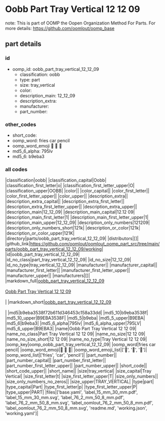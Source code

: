 # Oobb Part Tray Vertical 12 12 09  

note: This is part of OOMP the Oopen Organization Method For Parts. For more details: https://github.com/oomlout/oomp_base

##  part details





### id
* oomp_id: oobb_part_tray_vertical_12_12_09
  * classification: oobb
  * type: part
  * size: tray_vertical
  * color: 
  * description_main: 12_12_09
  * description_extra: 
  * manufacturer: 
  * part_number: 

### other_codes
* short_code: 
* oomp_word: fries car pencil
* oomp_word_emoji :fries: :car: :pencil:
* md5_6_alpha: 795lv
* md5_6: b9eba3

### all codes 
|classification|oobb|
|classification_capital|Oobb|
|classification_first_letter|o|
|classification_first_letter_upper|O|
|classification_upper|OOBB|
|color||
|color_capital||
|color_first_letter||
|color_first_letter_upper||
|color_upper||
|description_extra||
|description_extra_capital||
|description_extra_first_letter||
|description_extra_first_letter_upper||
|description_extra_upper||
|description_main|12_12_09|
|description_main_capital|12.12 09|
|description_main_first_letter|1|
|description_main_first_letter_upper|1|
|description_main_upper|12_12_09|
|description_only_numbers|121209|
|description_only_numbers_short|121k|
|description_or_color|121k|
|description_or_color_upper|121K|
|directory|parts/oobb_part_tray_vertical_12_12_09|
|distributors|[]|
|github_link|https://github.com/oomlout/oomlout_oomp_part_src/tree/main/parts/oobb_part_tray_vertical_12_12_09/working|
|id|oobb_part_tray_vertical_12_12_09|
|id_no_class|part_tray_vertical_12_12_09|
|id_no_size|12_12_09|
|id_no_type|tray_vertical_12_12_09|
|manufacturer||
|manufacturer_capital||
|manufacturer_first_letter||
|manufacturer_first_letter_upper||
|manufacturer_upper||
|manufacturers|[]|
|markdown_full|[oobb_part_tray_vertical_12_12_09](https://github.com/oomlout/oomlout_oomp_part_src/tree/main/parts/oobb_part_tray_vertical_12_12_09/working)<br>[](https://github.com/oomlout/oomlout_oomp_part_src/tree/main/parts/oobb_part_tray_vertical_12_12_09/working)<br>[Oobb Part Tray Vertical 12 12 09](https://github.com/oomlout/oomlout_oomp_part_src/tree/main/parts/oobb_part_tray_vertical_12_12_09/working)<br><br>|
|markdown_short|[oobb_part_tray_vertical_12_12_09](https://github.com/oomlout/oomlout_oomp_part_src/tree/main/parts/oobb_part_tray_vertical_12_12_09/working)<br><br>|
|md5|b9eba3538f72b611d346453c158a33dd|
|md5_10|b9eba3538f|
|md5_10_upper|B9EBA3538F|
|md5_5|b9eba|
|md5_5_upper|B9EBA|
|md5_6|b9eba3|
|md5_6_alpha|795lv|
|md5_6_alpha_upper|795LV|
|md5_6_upper|B9EBA3|
|name|Oobb Part Tray Vertical 12 12 09|
|name_no_class|Part Tray Vertical 12 12 09|
|name_no_size|12 12 09|
|name_no_size_short|12 12 09|
|name_no_type|Tray Vertical 12 12 09|
|oomp_key|oomp_oobb_part_tray_vertical_12_12_09|
|oomp_word|fries car pencil|
|oomp_word_emoji|:fries: :car: :pencil:|
|oomp_word_emoji_list|[':fries:', ':car:', ':pencil:']|
|oomp_word_list|['fries', 'car', 'pencil']|
|part_number||
|part_number_capital||
|part_number_first_letter||
|part_number_first_letter_upper||
|part_number_upper||
|short_code||
|short_code_upper||
|short_name||
|size|tray_vertical|
|size_capital|Tray Vertical|
|size_first_letter|t|
|size_first_letter_upper|T|
|size_only_numbers||
|size_only_numbers_no_zeros||
|size_upper|TRAY_VERTICAL|
|type|part|
|type_capital|Part|
|type_first_letter|p|
|type_first_letter_upper|P|
|type_upper|PART|
|files|['base.yaml', 'label_15_mm_30_mm.pdf', 'label_15_mm_30_mm.svg', 'label_76_2_mm_50_8_mm.pdf', 'label_76_2_mm_50_8_mm.svg', 'label_oomlout_76_2_mm_50_8_mm.pdf', 'label_oomlout_76_2_mm_50_8_mm.svg', 'readme.md', 'working.json', 'working.yaml']|

